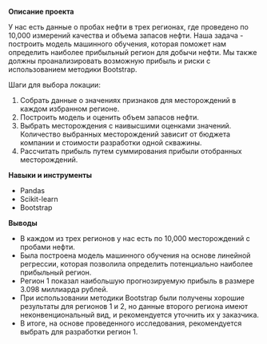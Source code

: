 **Описание проекта**

У нас есть данные о пробах нефти в трех регионах, где проведено по 10,000 измерений качества и объема запасов нефти. Наша задача - построить модель машинного обучения, которая поможет нам определить наиболее прибыльный регион для добычи нефти. Мы также должны проанализировать возможную прибыль и риски с использованием методики Bootstrap.

Шаги для выбора локации:

1. Собрать данные о значениях признаков для месторождений в каждом избранном регионе.
2. Построить модель и оценить объем запасов нефти.
3. Выбрать месторождения с наивысшими оценками значений. Количество выбранных месторождений зависит от бюджета компании и стоимости разработки одной скважины.
4. Рассчитать прибыль путем суммирования прибыли отобранных месторождений.

**Навыки и инструменты**

- Pandas
- Scikit-learn
- Bootstrap

**Выводы**

- В каждом из трех регионов у нас есть по 10,000 месторождений с пробами нефти.
- Была построена модель машинного обучения на основе линейной регрессии, которая позволила определить потенциально наиболее прибыльный регион.
- Регион 1 показал наибольшую прогнозируемую прибыль в размере 3.098 миллиарда рублей.
- При использовании методики Bootstrap были получены хорошие результаты для регионов 1 и 2, но данные второго региона имеют неконвенциональный вид, и рекомендуется уточнить их у заказчика.
- В итоге, на основе проведенного исследования, рекомендуется выбрать для разработки регион 1.

